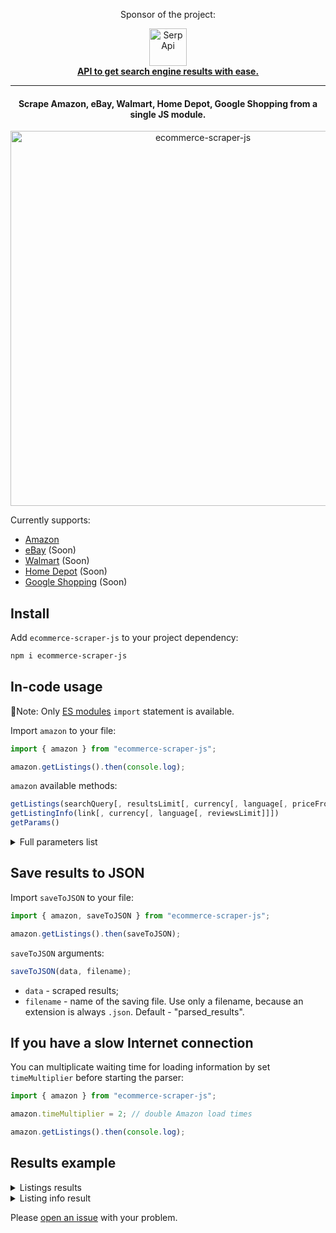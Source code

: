 <div align="center">
<p>Sponsor of the project:</p>
<div>
   <img src="https://user-images.githubusercontent.com/78694043/231375638-5bbf2989-fc7b-482a-b6fe-603d1d6d613f.svg" width="60" alt="SerpApi">
</div>
<a href="https://serpapi.com">
	<b>API to get search engine results with ease.</b>
</a>
</div>

---

<h4 align="center">
  Scrape Amazon, eBay, Walmart, Home Depot, Google Shopping from a single JS module.
</h4>

<div align="center">
   <img src="https://user-images.githubusercontent.com/78694043/231954111-99dd6d42-7683-4017-8ba2-c3f07334f808.svg" width="600" alt="ecommerce-scraper-js">
</div>

Currently supports:

- [Amazon](https://amazon.com/)
- [eBay](https://www.ebay.com/) (Soon)
- [Walmart](https://www.walmart.com/) (Soon)
- [Home Depot](https://www.homedepot.com/) (Soon)
- [Google Shopping](https://shopping.google.com/) (Soon)

## Install

Add `ecommerce-scraper-js` to your project dependency:

```bash
npm i ecommerce-scraper-js
```

## In-code usage

📌Note: Only [ES modules](https://nodejs.org/api/esm.html) `import` statement is available.

Import `amazon` to your file:

```javascript
import { amazon } from "ecommerce-scraper-js";

amazon.getListings().then(console.log);
```

`amazon` available methods:

```javascript
getListings(searchQuery[, resultsLimit[, currency[, language[, priceFrom[, priceTo[, customerReviewsRating]]]]]])
getListingInfo(link[, currency[, language[, reviewsLimit]]])
getParams()
```

<details>
<summary>Full parameters list</summary>

- `searchQuery` - search query;
- `resultsLimit` - results amount you want to get. Must be a number or `Infinity`. Default - 50;
- `currency` - currency code. You can use both "text" or "code" from `getParams().currencies`;
- `language` - interface language code. You can use both "text" or "code" from `getParams().currencies`;
- `priceFrom` - min price filter value;
- `priceTo` - max price filter value;
- `customerReviewsRating` - customer review rating filter. Can be set from 1 to 4.;
- `link` - listing link;
- `reviewsLimit` - parameter defines the reviews amount you want to get. Must be a number or `Infinity`. Default - 10;

</details>

## Save results to JSON

Import `saveToJSON` to your file:

```javascript
import { amazon, saveToJSON } from "ecommerce-scraper-js";

amazon.getListings().then(saveToJSON);
```

`saveToJSON` arguments:

```javascript
saveToJSON(data, filename);
```

- `data` - scraped results;
- `filename` - name of the saving file. Use only a filename, because an extension is always `.json`. Default - "parsed_results".

## If you have a slow Internet connection

You can multiplicate waiting time for loading information by set `timeMultiplier` before starting the parser:

```javascript
import { amazon } from "ecommerce-scraper-js";

amazon.timeMultiplier = 2; // double Amazon load times

amazon.getListings().then(console.log);
```

## Results example

<details>
<summary>Listings results</summary>

**Amazon results**

```json
[
   {
      "title":"LEGO Star Wars Sith Troopers Battle Pack 75266 Stormtrooper Speeder Vehicle Building Kit (105 Pieces)",
      "link":"https://www.amazon.com/LEGO-Troopers-Stormtrooper-Speeder-Building/dp/B07WDD7T65/",
      "thumbnail":" https://m.media-amazon.com/images/I/81W0x0arXnL._AC_UL960_FMwebp_QL65_.jpg",
      "rating":4.8,
      "reviews":5984,
      "listingHistory":"50+ bought in past week",
      "additionalinfo2":"Only 14 left in stock - order soon.",
      "price":"$14.99"
   },
   {
      "title":"LEGO Star Wars Death Star (10188) (Discontinued by manufacturer)",
      "link":"https://www.amazon.com/LEGO-Death-10188-Discontinued-manufacturer/dp/B002EEP3NO/",
      "thumbnail":" https://m.media-amazon.com/images/I/91vIUgfOhpL._AC_UL960_FMwebp_QL65_.jpg",
      "rating":4.8,
      "reviews":802,
      "listingHistory":"800+ viewed in past week",
      "additionalinfo2":"Only 4 left in stock - order soon.",
      "price":"$1,022.00"
   },
   ... and other results
]
```

</details>

<details>
<summary>Listing info result</summary>

**Amazon results**

```json
{
   "title":"LEGO Speed Champions Koenigsegg Jesko 76900 Racing Sports Car Toy with Driver Minifigure, Racer Model Set for Kids",
   "link":"https://www.amazon.com/LEGO-Champions-Koenigsegg-Building-Pieces/dp/B08YP8S278/",
   "bage":"Amazon's  Choice",
   "productOverview":{
      "Brand":"LEGO",
      "Manufacturer Minimum Age (MONTHS)":"84.0",
      "Material":"Plastic",
      "Color":"Multicolor",
      "Educational Objective":"Creative Thinking",
      "Number of Pieces":"280",
      "Theme":"Vehicle",
      "Cartoon Character":"Koenigsegg driver",
      "Sub Brand":"speed champions",
      "Special Feature":"Construction, Collectible, Vehicles"
   },
   "features":[
      "Kids can explore one of the world’s first 300 mph supercars with their very own LEGO Speed Champions Koenigsegg Jesko racing car toy model",
      "This LEGO sports car collectible model comes with a wider 8-stud chassis which allows room for a 2-seat cockpit with space for 2 minifigures",
      "The Koenigsegg LEGO race car driver minifigure included in the set is completed with a racing suit, safety helmet and wrench",
      "The LEGO Koenigsegg Jesko racing car comes in white & black colors with green details, a black dominant tail spoiler wing & wheels protectors",
      "Kids get to explore the makeup as they build before putting it on display, it's a perfect any occasion LEGO gift for boys and girls",
      "LEGO Speed Champions model car toys give kids the chance to collect and construct mini versions of the world’s leading and automobiles"
   ],
   "productInformation":{
      "Product Dimensions":"10.32 x 5.55 x 2.84 inches",
      "Item Weight":"10.6 ounces",
      "ASIN":"B08YP8S278",
      "Item model number":"6332464",
      "Manufacturer recommended age":"7 years and up",
      "Best Sellers Rank":"#755 in Toys & Games (See Top 100 in Toys & Games)   #48 in Toy Building Sets",
      "Customer Reviews":"4.8 out of 5 stars",
      "Is Discontinued By Manufacturer":"No",
      "Release date":"August 1, 2021",
      "Department":"girls",
      "Manufacturer":"LEGO"
   },
   "buyingOptions":[
      {
         "condition":"New",
         "price":"$29.00",
         "delivery":"This item cannot be shipped to your selected delivery location. Please choose a different delivery location.",
         "shipsFrom":"Ships from United States.",
         "soldBy":{
            "seller":"Ace Books & Gifts",
            "sellerLink":"https://www.amazon.com/gp/aag/main?ie=UTF8&seller=A3EH2FGB4DMXEQ&isAmazonFulfilled=0&asin=B08YP8S278&ref_=olp_merch_name_1",
            "sellerRating":"(632 ratings) 99% positive over lifetime"
         }
      },
      {
         "condition":"New",
         "price":"$29.99",
         "delivery":"This item cannot be shipped to your selected delivery location. Please choose a different delivery location.",
         "shipsFrom":"Ships from United States.",
         "soldBy":{
            "seller":"C & M Warehouse",
            "sellerLink":"https://www.amazon.com/gp/aag/main?ie=UTF8&seller=A1252XUY4UXEVQ&isAmazonFulfilled=0&asin=B08YP8S278&ref_=olp_merch_name_2",
            "sellerRating":"(4 ratings) 100% positive over lifetime"
         }
      }
   ],
   "reviewsInfo":{
      "rating":4.8,
      "reviewsAmount":5219,
      "byFeature":{
         "Giftable":"4.7",
         "Value for money":"4.6",
         "Easy to assemble":"4.6"
      },
      "reviews":[
         {
            "name":"Ambar",
            "avatar":"https://images-na.ssl-images-amazon.com/images/S/amazon-avatars-global/default._CR0,0,1024,1024_SX48_.png",
            "rating":5,
            "summary":"Me encanto",
            "dateAndPlace":"Reviewed in the United States 🇺🇸 on April 29, 2023",
            "bage":"Verified Purchase",
            "review":"Es igual que en la imagen y se arma en menos de una hora además que viene completo y con un cambio de neumáticos"
         },
         {
            "name":"Angie Baughman",
            "avatar":"https://images-na.ssl-images-amazon.com/images/S/amazon-avatars-global/default._CR0,0,1024,1024_SX48_.png",
            "rating":5,
            "summary":"My son loves this",
            "dateAndPlace":"Reviewed in the United States 🇺🇸 on April 22, 2023",
            "bage":"Verified Purchase",
            "review":"My son loved this. It was easy to put together and stayed together when he played with it."
         },
          ... and other revews
      ]
   }
}
```

</details>

Please [open an issue](https://github.com/dimitryzub/ecommerce-scraper-js/issues/new) with your problem.
